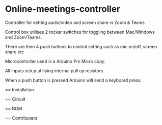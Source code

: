 # Online-meetings-controller
Controller for setting audio/video and screen share in Zoom &amp; Teams

Control box utilises 2 rocker switches for toggling between Mac/Windows and Zoom/Teams.

There are then 4 push buttons to control setting such as mic on/off, screen share etc

Microcontroller used is a Arduino Pro Micro copy.

All inputs setup utilising internal pull up resistors.

When a push button is pressed Arduino will send a keyboard press.

== Installation

== Circuit

== BOM

== Contributers
